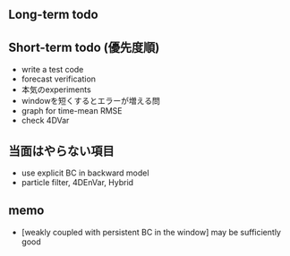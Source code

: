 ## Long-term todo

## Short-term todo (優先度順)
* write a test code
* forecast verification
* 本気のexperiments
* windowを短くするとエラーが増える問
* graph for time-mean RMSE
* check 4DVar

## 当面はやらない項目
* use explicit BC in backward model
* particle filter, 4DEnVar, Hybrid

## memo
* [weakly coupled with persistent BC in the window] may be sufficiently good

